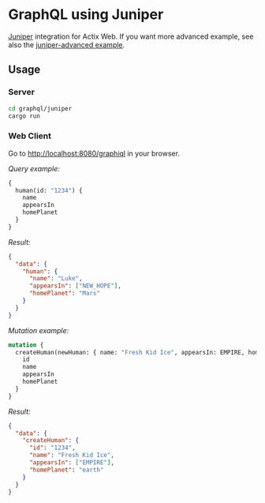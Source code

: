 # GraphQL using Juniper

[Juniper](https://github.com/graphql-rust/juniper) integration for Actix Web. If you want more advanced example, see also the [juniper-advanced example].

[juniper-advanced example]: https://github.com/actix/examples/tree/master/graphql/juniper-advanced

## Usage

### Server

```sh
cd graphql/juniper
cargo run
```

### Web Client

Go to <http://localhost:8080/graphiql> in your browser.

_Query example:_

```graphql
{
  human(id: "1234") {
    name
    appearsIn
    homePlanet
  }
}
```

_Result:_

```json
{
  "data": {
    "human": {
      "name": "Luke",
      "appearsIn": ["NEW_HOPE"],
      "homePlanet": "Mars"
    }
  }
}
```

_Mutation example:_

```graphql
mutation {
  createHuman(newHuman: { name: "Fresh Kid Ice", appearsIn: EMPIRE, homePlanet: "earth" }) {
    id
    name
    appearsIn
    homePlanet
  }
}
```

_Result:_

```json
{
  "data": {
    "createHuman": {
      "id": "1234",
      "name": "Fresh Kid Ice",
      "appearsIn": ["EMPIRE"],
      "homePlanet": "earth"
    }
  }
}
```
